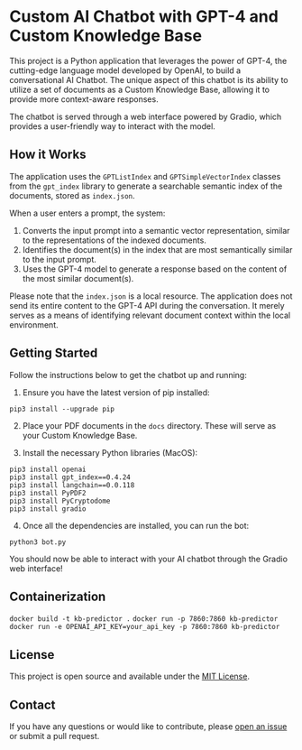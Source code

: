 # Custom AI Chatbot with GPT-4 and Custom Knowledge Base

This project is a Python application that leverages the power of GPT-4, the cutting-edge language model developed by OpenAI, to build a conversational AI Chatbot. The unique aspect of this chatbot is its ability to utilize a set of documents as a Custom Knowledge Base, allowing it to provide more context-aware responses.

The chatbot is served through a web interface powered by Gradio, which provides a user-friendly way to interact with the model.

## How it Works

The application uses the `GPTListIndex` and `GPTSimpleVectorIndex` classes from the `gpt_index` library to generate a searchable semantic index of the documents, stored as `index.json`.

When a user enters a prompt, the system:
1. Converts the input prompt into a semantic vector representation, similar to the representations of the indexed documents.
2. Identifies the document(s) in the index that are most semantically similar to the input prompt.
3. Uses the GPT-4 model to generate a response based on the content of the most similar document(s).

Please note that the `index.json` is a local resource. The application does not send its entire content to the GPT-4 API during the conversation. It merely serves as a means of identifying relevant document context within the local environment.

## Getting Started

Follow the instructions below to get the chatbot up and running:

1. Ensure you have the latest version of pip installed:

```
pip3 install --upgrade pip
```

2. Place your PDF documents in the `docs` directory. These will serve as your Custom Knowledge Base.

3. Install the necessary Python libraries (MacOS):

```
pip3 install openai
pip3 install gpt_index==0.4.24
pip3 install langchain==0.0.118
pip3 install PyPDF2
pip3 install PyCryptodome
pip3 install gradio
```


4. Once all the dependencies are installed, you can run the bot:

```
python3 bot.py
```


You should now be able to interact with your AI chatbot through the Gradio web interface!

## Containerization
`docker build -t kb-predictor .`
`docker run -p 7860:7860 kb-predictor`
`docker run -e OPENAI_API_KEY=your_api_key -p 7860:7860 kb-predictor`


## License

This project is open source and available under the [MIT License](LICENSE).

## Contact

If you have any questions or would like to contribute, please [open an issue](https://github.com/claudiotx/custom-kb-chatbot/issues) or submit a pull request.
